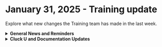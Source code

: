 # January 31, 2025 - Training update

Explore what new changes the Training team has made in the last week.

<details>

<summary><strong>General News and Reminders</strong></summary>

* **SHOUT OUTS** **TO:**
  * Jim, Nick, Bart, Will, Kevin, Brandon, Robert, Ariel, Bart, Michael, Rob, Johnny, Chris, Michael, Pepijn, Mark, Stephen for passing the Foundations Certification.
    * Take the [Broken link](broken-reference "mention") Exam, and collect your prestigious **Certified Rewster** badge in Discord along with access to the super-secret Discord channel.&#x20;
  * Matt, Brylee, Alexiss, Baylin, Omari, Joel, Corey, Jeremy, Ethan, and Dusty for passing the Clean Automation Certification.
    * Take the [Broken link](broken-reference "mention") exam and get that fancy certificate!
* The next [**Rewst Foundations Bootcamp**](https://docs.rewst.help/cluck-university/rewst-foundations#live-instructor-led-bootcamp) is coming up **Feb 3 - Feb 4.** Remember to register for **both parts** 1 and 2!
  * [Part 1](https://calendly.com/cluck-u/rewst-foundations-bootcamp-pt-1?month=2025-01) (Lessons 1 - 3)
  * [Part 2](https://calendly.com/cluck-u/rewst-foundations-bootcamp-pt-2) (Lessons 4 - 7)
* Join us in our [Cluck-U Discord channel](https://discord.com/channels/936789089703845988/1121465945295167588) if you have any questions, comments, or concerns!
* [Sign up for the Office Hours](https://calendly.com/cluck-u/office-hours?) to work through any questions you have during and after training! If there is something you want us to cover, Let us know!

</details>

<details>

<summary><strong>Cluck U and Documentation Updates</strong></summary>

**What's New at Cluck University?**

* The team is working on some **self-paced onboarding** education content behind the scenes...stay tuned!

**The List of Reminders:**

* Check out the Cluck University Landing Page @ [go.rew.st/cluck-university](https://go.rew.st/cluck-university) for all the latest courses self-serve and live.
* We'd love your feedback on Training and Documentation! [Please fill out this form to let us know how we can improve](https://www.surveymonkey.com/r/rewsttrainingfeedback).
* Make training and documentation requests at [https://rewst.canny.io/](https://rewst.canny.io/)

**New & Updated Pages:**

* [itglue](../../../documentation/integrations/individual-integration-documentation/documentation/itglue/ "mention")pages combined.
* [halo-integration-setup.md](../../../documentation/integrations/psa/halopsa/halo-integration-setup.md "mention") pages combined.
* [components](../../../documentation/app-builder/components/ "mention")subpages updated.
* [pod-configuration.md](../../../documentation/integrations/individual-integration-documentation/psa/connectwise-manage/pod-configuration.md "mention")page updated.
* [add-rewst-flexible-assets-to-sidebar-in-it-glue.md](../../../documentation/integrations/individual-integration-documentation/documentation/itglue/add-rewst-flexible-assets-to-sidebar-in-it-glue.md "mention") page added.
* [tags-in-rewst.md](../../../documentation/settings/tags-in-rewst.md "mention") page added.
* [roc-open-mics](../../roc-open-mics/ "mention") video added.

</details>

